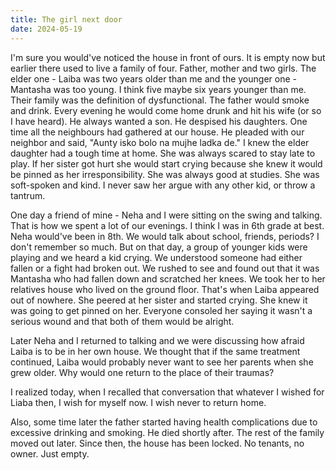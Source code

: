 ```yaml
---
title: The girl next door
date: 2024-05-19
---
```


I'm sure you would've noticed the house in front of ours. It is empty now but earlier there used to live a family of four. Father, mother and two girls. The elder one - Laiba was two years older than me and the younger one - Mantasha was too young. I think five maybe six years younger than me. Their family was the definition of dysfunctional. The father would smoke and drink. Every evening he would come home drunk and hit his wife (or so I have heard). He always wanted a son. He despised his daughters. One time all the neighbours had gathered at our house. He pleaded with our neighbor and said, "Aunty isko bolo na mujhe ladka de." I knew the elder daughter had a tough time at home. She was always scared to stay late to play. If her sister got hurt she would start crying because she knew it would be pinned as her irresponsibility. She was always good at studies. She was soft-spoken and kind. I never saw her argue with any other kid, or throw a tantrum. 

One day a friend of mine - Neha and I were sitting on the swing and talking. That is how we spent a lot of our evenings. I think I was in 6th grade at best. Neha would've been in 8th. We would talk about school, friends, periods? I don't remember so much. But on that day, a group of younger kids were playing and we heard a kid crying. We understood someone had either fallen or a fight had broken out. We rushed to see and found out that it was Mantasha who had fallen down and scratched her knees. We took her to her relatives house who lived on the ground floor. That's when Laiba appeared out of nowhere. She peered at her sister and started crying. She knew it was going to get pinned on her. Everyone consoled her saying it wasn't a serious wound and that both of them would be alright. 

Later Neha and I returned to talking and we were discussing how afraid Laiba is to be in her own house. We thought that if the same treatment continued, Laiba would probably never want to see her parents when she grew older. Why would one return to the place of their traumas? 

I realized today, when I recalled that conversation that whatever I wished for Liaba then, I wish for myself now. I wish never to return home. 

Also, some time later the father started having health complications due to excessive drinking and smoking. He died shortly after. The rest of the family moved out later. Since then, the house has been locked. No tenants, no owner. Just empty. 
